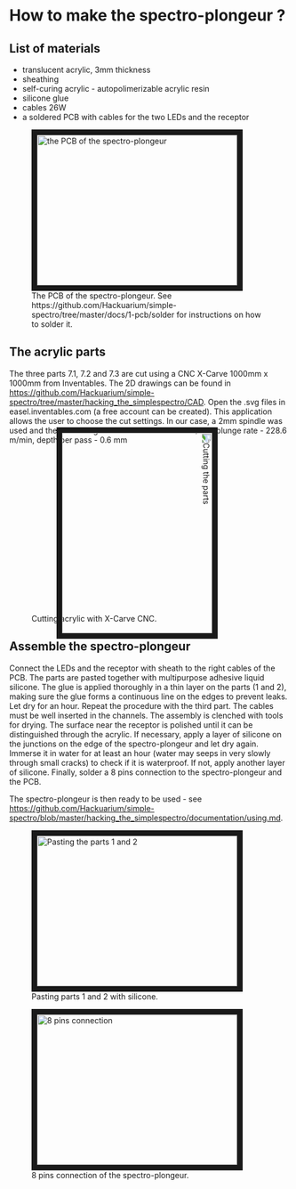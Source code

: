# How to make the spectro-plongeur ?

## List of materials

- translucent acrylic, 3mm thickness
- sheathing
- self-curing acrylic - autopolimerizable acrylic resin
- silicone glue
- cables 26W 
- a soldered PCB with cables for the two LEDs and the receptor

<figure>
<img src="https://github.com/Hackuarium/simple-spectro/blob/Test/hacking_the_simplespectro/images/pcb.jpg" 
alt="the PCB of the spectro-plongeur" width="360" height="270" border="10" />
<figcaption>The PCB of the spectro-plongeur. See https://github.com/Hackuarium/simple-spectro/tree/master/docs/1-pcb/solder for instructions on how to solder it.</figcaption>
</figure>

## The acrylic parts

The three parts 7.1, 7.2 and 7.3 are cut using a CNC X-Carve 1000mm x 1000mm from Inventables. The 2D drawings can be found in https://github.com/Hackuarium/simple-spectro/tree/master/hacking_the_simplespectro/CAD. Open the .svg files in easel.inventables.com (a free account can be created). This application allows the user to choose the cut settings. In our case, a 2mm spindle was used and the cut settings were: feed rate - 635mm/min, plunge rate - 228.6 m/min, depth per pass - 0.6 mm

<figure>
<img src="https://github.com/Hackuarium/simple-spectro/blob/Test/hacking_the_simplespectro/images/cutting.jpg" 
alt="Cutting the parts" width="360" height="270" border="10" style="transform:rotate(90deg);"/>
<figcaption>Cutting acrylic with X-Carve CNC.</figcaption>
</figure>

## Assemble the spectro-plongeur

Connect the LEDs and the receptor with sheath to the right cables of the PCB. The parts are pasted together with multipurpose adhesive liquid silicone. The glue is applied thoroughly in a thin layer on the parts (1 and 2), making sure the glue forms a continuous line on the edges to prevent leaks. Let dry for an hour. Repeat the procedure with the third part. The cables must be well inserted in the channels. The assembly is clenched with tools for drying. The surface near the receptor is polished until it can be distinguished through the acrylic. If necessary, apply a layer of silicone on the junctions on the edge of the spectro-plongeur and let dry again. Immerse it in water for at least an hour (water may seeps in very slowly through small cracks)  to check if it is waterproof. If not, apply another layer of silicone. Finally, solder a 8 pins connection to the spectro-plongeur and the PCB. 

The spectro-plongeur is then ready to be used - see https://github.com/Hackuarium/simple-spectro/blob/master/hacking_the_simplespectro/documentation/using.md.

<figure>
<img src="https://github.com/Hackuarium/simple-spectro/blob/Test/hacking_the_simplespectro/images/pasting.jpg" 
alt="Pasting the parts 1 and 2" width="360" height="270" border="10" />
<figcaption>Pasting parts 1 and 2 with silicone.</figcaption>
</figure>



<figure>
<img src="https://github.com/Hackuarium/simple-spectro/blob/Test/hacking_the_simplespectro/images/pins_connection.jpg" 
alt="8 pins connection" width="360" height="270" border="10" />
<figcaption>8 pins connection of the spectro-plongeur.</figcaption>
</figure>



